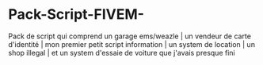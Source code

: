 # Pack-Script-FIVEM-
Pack de script qui comprend un garage ems/weazle | un vendeur de carte d'identité | mon premier petit script information | un system de location | un shop illegal | et un system d'essaie de voiture que j'avais presque fini
